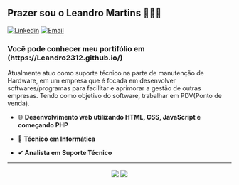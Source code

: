 <h2>Prazer sou o Leandro Martins  🧑🏽‍💻</h2>

[![Linkedin](https://img.shields.io/badge/-LinkedIn-blue?style=flat&logo=Linkedin&logoColor=white)](https://www.linkedin.com/in/leandro-martins-b08277231/)
[![Email](https://img.shields.io/badge/-Outlook-blue?style=flat&logo=Mail&logoColor=white)](mailto:leandrocm_2013@hotmail.com)
<h3>Você pode conhecer meu portifólio em (https://Leandro2312.github.io/)</h3>
Atualmente atuo como suporte técnico na parte de manutenção de Hardware, em um empresa que é focada em desenvolver softwares/programas para facilitar e aprimorar a gestão de outras empresas. Tendo como objetivo do software, trabalhar em PDV(Ponto de venda).

- 🌐 <b>Desenvolvimento web utilizando HTML, CSS, JavaScript e começando PHP </b>

- 📘 <b>Técnico em Informática </b>

- <b>✔ Analista em Suporte Técnico</b> 

<hr>
<p align="center"> 
  <img align="center" src="https://github-readme-stats.vercel.app/api?username=Leandro2312&show_icons=true&layout=compact" />
  <img align="center" src="https://github-readme-stats.vercel.app/api/top-langs/?username=Leandro2312&show_icons=true&layout=compact" />
</p>